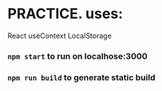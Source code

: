 # PRACTICE. uses:

React
useContext
LocalStorage


### `npm start` to run on localhose:3000

### `npm run build` to generate static build